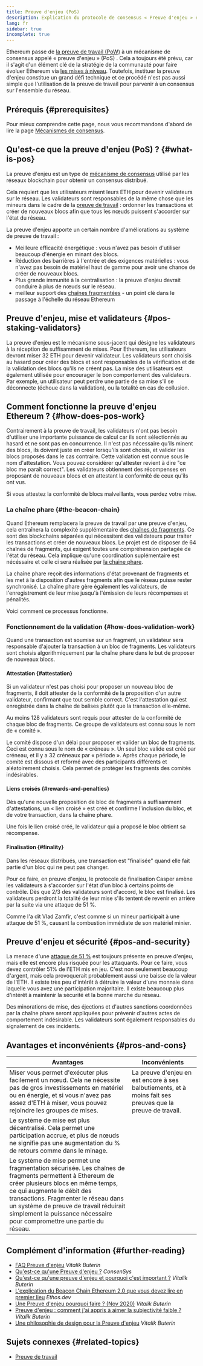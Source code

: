 ```yaml
---
title: Preuve d'enjeu (PoS)
description: Explication du protocole de consensus « Preuve d'enjeu » et de son rôle dans Ethereum.
lang: fr
sidebar: true
incomplete: true
---
```


Ethereum passe de [la preuve de travail (PoW)](/developers/docs/consensus-mechanisms/pow/) à un mécanisme de consensus appelé « preuve d'enjeu » (PoS) . Cela a toujours été prévu, car il s'agit d'un élément clé de la stratégie de la communauté pour faire évoluer Ethereum via [les mises à niveau](/upgrades/). Toutefois, instituer la preuve d'enjeu constitue un grand défi technique et ce procédé n'est pas aussi simple que l'utilisation de la preuve de travail pour parvenir à un consensus sur l'ensemble du réseau.

## Prérequis {#prerequisites}

Pour mieux comprendre cette page, nous vous recommandons d'abord de lire la page [Mécanismes de consensus](/developers/docs/consensus-mechanisms/).

## Qu'est-ce que la preuve d'enjeu (PoS) ? {#what-is-pos}

La preuve d'enjeu est un type de [mécanisme de consensus](/developers/docs/consensus-mechanisms/) utilisé par les réseaux blockchain pour obtenir un consensus distribué.

Cela requiert que les utilisateurs misent leurs ETH pour devenir validateurs sur le réseau. Les validateurs sont responsables de la même chose que les mineurs dans le cadre de la [preuve de travail](/developers/docs/consensus-mechanisms/pow/) : ordonner les transactions et créer de nouveaux blocs afin que tous les nœuds puissent s'accorder sur l'état du réseau.

La preuve d'enjeu apporte un certain nombre d'améliorations au système de preuve de travail :

- Meilleure efficacité énergétique : vous n'avez pas besoin d'utiliser beaucoup d'énergie en minant des blocs.
- Réduction des barrières à l'entrée et des exigences matérielles : vous n'avez pas besoin de matériel haut de gamme pour avoir une chance de créer de nouveaux blocs.
- Plus grande immunité à la centralisation : la preuve d'enjeu devrait conduire à plus de nœuds sur le réseau.
- meilleur support des [chaînes fragmentées](/upgrades/sharding/) - un point clé dans le passage à l'échelle du réseau Ethereum

## Preuve d'enjeu, mise et validateurs {#pos-staking-validators}

La preuve d'enjeu est le mécanisme sous-jacent qui désigne les validateurs à la réception de suffisamment de mises. Pour Ethereum, les utilisateurs devront miser 32 ETH pour devenir validateur. Les validateurs sont choisis au hasard pour créer des blocs et sont responsables de la vérification et de la validation des blocs qu'ils ne créent pas. La mise des utilisateurs est également utilisée pour encourager le bon comportement des validateurs. Par exemple, un utilisateur peut perdre une partie de sa mise s'il se déconnecte (échoue dans la validation), ou la totalité en cas de collusion.

## Comment fonctionne la preuve d'enjeu Ethereum ? {#how-does-pos-work}

Contrairement à la preuve de travail, les validateurs n'ont pas besoin d'utiliser une importante puissance de calcul car ils sont sélectionnés au hasard et ne sont pas en concurrence. Il n'est pas nécessaire qu'ils minent des blocs, ils doivent juste en créer lorsqu'ils sont choisis, et valider les blocs proposés dans le cas contraire. Cette validation est connue sous le nom d'attestation. Vous pouvez considérer qu'attester revient à dire "ce bloc me paraît correct". Les validateurs obtiennent des récompenses en proposant de nouveaux blocs et en attestant la conformité de ceux qu'ils ont vus.

Si vous attestez la conformité de blocs malveillants, vous perdez votre mise.

### La chaîne phare {#the-beacon-chain}

Quand Ethereum remplacera la preuve de travail par une preuve d'enjeu, cela entraînera la complexité supplémentaire des [chaînes de fragments](/upgrades/sharding/). Ce sont des blockchains séparées qui nécessitent des validateurs pour traiter les transactions et créer de nouveaux blocs. Le projet est de disposer de 64 chaînes de fragments, qui exigent toutes une compréhension partagée de l'état du réseau. Cela implique qu'une coordination suplémentaire est nécéssaire et celle ci sera réalisée par [la chaine phare](/upgrades/beacon-chain/).

La chaîne phare reçoit des informations d'état provenant de fragments et les met à la disposition d'autres fragments afin que le réseau puisse rester synchronisé. La chaîne phare gère également les validateurs, de l'enregistrement de leur mise jusqu'à l'émission de leurs récompenses et pénalités.

Voici comment ce processus fonctionne.

### Fonctionnement de la validation {#how-does-validation-work}

Quand une transaction est soumise sur un fragment, un validateur sera responsable d'ajouter la transaction à un bloc de fragments. Les validateurs sont choisis algorithmiquement par la chaîne phare dans le but de proposer de nouveaux blocs.

#### Attestation {#attestation}

Si un validateur n'est pas choisi pour proposer un nouveau bloc de fragments, il doit attester de la conformité de la proposition d'un autre validateur, confirmant que tout semble correct. C'est l'attestation qui est enregistrée dans la chaîne de balises plutôt que la transaction elle-même.

Au moins 128 validateurs sont requis pour attester de la conformité de chaque bloc de fragments. Ce groupe de validateurs est connu sous le nom de « comité ».

Le comité dispose d'un délai pour proposer et valider un bloc de fragments. Ceci est connu sous le nom de « créneau ». Un seul bloc valide est créé par créneau, et il y a 32 créneaux par « période ». Après chaque période, le comité est dissous et reformé avec des participants différents et aléatoirement choisis. Cela permet de protéger les fragments des comités indésirables.

#### Liens croisés {#rewards-and-penalties}

Dès qu'une nouvelle proposition de bloc de fragments a suffisamment d'attestations, un « lien croisé » est créé et confirme l'inclusion du bloc, et de votre transaction, dans la chaîne phare.

Une fois le lien croisé créé, le validateur qui a proposé le bloc obtient sa récompense.

#### Finalisation {#finality}

Dans les réseaux distribués, une transaction est "finalisée" quand elle fait partie d'un bloc qui ne peut pas changer.

Pour ce faire, en preuve d'enjeu, le protocole de finalisation Casper amène les validateurs à s'accorder sur l'état d'un bloc à certains points de contrôle. Dès que 2/3 des validateurs sont d'accord, le bloc est finalisé. Les validateurs perdront la totalité de leur mise s'ils tentent de revenir en arrière par la suite via une attaque de 51 %.

Comme l'a dit Vlad Zamfir, c'est comme si un mineur participait à une attaque de 51 %, causant la combustion immédiate de son matériel minier.

## Preuve d'enjeu et sécurité {#pos-and-security}

La menace d'une [attaque de 51 %](https://www.investopedia.com/terms/1/51-attack.asp) est toujours présente en preuve d'enjeu, mais elle est encore plus risquée pour les attaquants. Pour ce faire, vous devez contrôler 51% de l'ETH mis en jeu. C'est non seulement beaucoup d'argent, mais cela provoquerait probablement aussi une baisse de la valeur de l'ETH. Il existe très peu d'intérêt à détruire la valeur d'une monnaie dans laquelle vous avez une participation majoritaire. Il existe beaucoup plus d'intérêt à maintenir la sécurité et la bonne marche du réseau.

Des minorations de mise, des éjections et d'autres sanctions coordonnées par la chaîne phare seront appliquées pour prévenir d'autres actes de comportement indésirable. Les validateurs sont également responsables du signalement de ces incidents.

## Avantages et inconvénients {#pros-and-cons}

| Avantages                                                                                                                                                                                                                                                                                                                               | Inconvénients                                                                                              |
| --------------------------------------------------------------------------------------------------------------------------------------------------------------------------------------------------------------------------------------------------------------------------------------------------------------------------------------- | ---------------------------------------------------------------------------------------------------------- |
| Miser vous permet d'exécuter plus facilement un nœud. Cela ne nécessite pas de gros investissements en matériel ou en énergie, et si vous n'avez pas assez d'ETH à miser, vous pouvez rejoindre les groupes de mises.                                                                                                                   | La preuve d'enjeu en est encore à ses balbutiements, et à moins fait ses preuves que la preuve de travail. |
| Le système de mise est plus décentralisé. Cela permet une participation accrue, et plus de nœuds ne signifie pas une augmentation du % de retours comme dans le minage.                                                                                                                                                                 |                                                                                                            |
| Le système de mise permet une fragmentation sécurisée. Les chaînes de fragments permettent à Ethereum de créer plusieurs blocs en même temps, ce qui augmente le débit des transactions. Fragmenter le réseau dans un système de preuve de travail réduirait simplement la puissance nécessaire pour compromettre une partie du réseau. |                                                                                                            |

## Complément d'information {#further-reading}

- [FAQ Preuve d'enjeu](https://vitalik.ca/general/2017/12/31/pos_faq.html) _Vitalik Buterin_
- [Qu'est-ce qu'une Preuve d'enjeu ?](https://consensys.net/blog/blockchain-explained/what-is-proof-of-stake/) _ConsenSys_
- [Qu'est-ce qu'une preuve d'enjeu et pourquoi c'est important ?](https://bitcoinmagazine.com/culture/what-proof-of-stake-is-and-why-it-matters-1377531463) _Vitalik Buterin_
- [L'explication du Beacon Chain Ethereum 2.0 que vous devez lire en premier lieu](https://ethos.dev/beacon-chain/) _Ethos.dev_
- [Une Preuve d'enjeu pourquoi faire ? (Nov 2020)](https://vitalik.ca/general/2020/11/06/pos2020.html) _Vitalik Buterin_
- [Preuve d'enjeu : comment j'ai appris à aimer la subjectivité faible ?](https://blog.ethereum.org/2014/11/25/proof-stake-learned-love-weak-subjectivity/) _Vitalik Buterin_
- [Une philosophie de design pour la Preuve d'enjeu](https://medium.com/@VitalikButerin/a-proof-of-stake-design-philosophy-506585978d51) _Vitalik Buterin_

## Sujets connexes {#related-topics}

- [Preuve de travail](/developers/docs/consensus-mechanisms/pow/)
